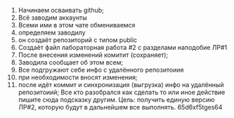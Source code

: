 1. Начинаем осваивать github;
2. Всё заводим аккаунты
3. Всеми ими в этом чате обмениваемся
4. определяем заводилу
5. он создаёт репозиторий с типом public
5. Создаёт файл лабораторная работа #2 с разделами наподобие ЛР#1
6. После внесения изменений комитит (сохраняет);
7. Заводила сообщает об этом всем;
8. Все подгружают себе инфо с удалённого репозитоиия
9. при необходимости вносят изменения;
10. после идёт коммит и синхронизация (выгрузка) инфо на удалённый репозитоиий;
Все кто разобрался как сделать то или иное действие пишите сюда подсказку другим.
Цель: получить единую версию ЛР#2, которую будут в дальнейшем все выполнять.
65d6xf5tges64
